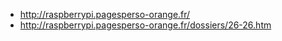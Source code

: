 - http://raspberrypi.pagesperso-orange.fr/
- http://raspberrypi.pagesperso-orange.fr/dossiers/26-26.htm
